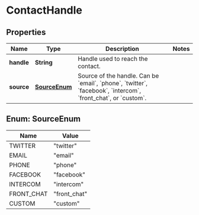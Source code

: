 

# ContactHandle


## Properties

| Name | Type | Description | Notes |
|------------ | ------------- | ------------- | -------------|
|**handle** | **String** | Handle used to reach the contact. |  |
|**source** | [**SourceEnum**](#SourceEnum) | Source of the handle. Can be &#x60;email&#x60;, &#x60;phone&#x60;, &#x60;twitter&#x60;, &#x60;facebook&#x60;, &#x60;intercom&#x60;, &#x60;front_chat&#x60;, or &#x60;custom&#x60;. |  |



## Enum: SourceEnum

| Name | Value |
|---- | -----|
| TWITTER | &quot;twitter&quot; |
| EMAIL | &quot;email&quot; |
| PHONE | &quot;phone&quot; |
| FACEBOOK | &quot;facebook&quot; |
| INTERCOM | &quot;intercom&quot; |
| FRONT_CHAT | &quot;front_chat&quot; |
| CUSTOM | &quot;custom&quot; |



